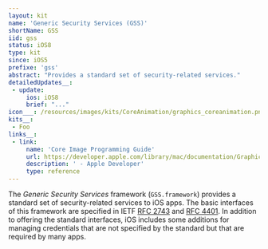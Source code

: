 ```yaml
---
layout: kit
name: 'Generic Security Services (GSS)'
shortName: GSS
iid: gss
status: iOS8
type: kit
since: iOS5
prefixe: 'gss'
abstract: "Provides a standard set of security-related services."
detailedUpdates__:
 - update:
     ios: iOS8
     brief: "..."
icon___: /resources/images/kits/CoreAnimation/graphics_coreanimation.png
kits__:
 - Foo
links__:
 - link:
     name: 'Core Image Programming Guide'
     url: https://developer.apple.com/library/mac/documentation/GraphicsImaging/Conceptual/CoreImaging/ci_intro/ci_intro.html
     description: ' - Apple Developer'
     type: reference
---
```


The *Generic Security Services* framework (`GSS.framework`) provides a standard set of security-related services to iOS apps. The basic interfaces of this framework are specified in IETF [RFC 2743](http://www.ietf.org/rfc/rfc2743.txt) and [RFC 4401](http://tools.ietf.org/html/rfc4401). In addition to offering the standard interfaces, iOS includes some additions for managing credentials that are not specified by the standard but that are required by many apps.

